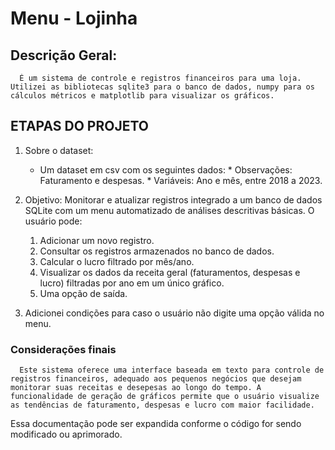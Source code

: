 # Menu - Lojinha
 ## Descrição Geral:
      É um sistema de controle e registros financeiros para uma loja. Utilizei as bibliotecas sqlite3 para o banco de dados, numpy para os cálculos métricos e matplotlib para visualizar os gráficos.

## ETAPAS DO PROJETO

1. Sobre o dataset:
      - Um dataset em csv com os seguintes dados:
            * Observações: Faturamento e despesas.
            * Variáveis: Ano e mês, entre 2018 a 2023. 

2. Objetivo: Monitorar e atualizar registros integrado a um banco de dados SQLite com um menu automatizado de análises descritivas básicas. 
      O usuário pode:
      1. Adicionar um novo registro.
      2. Consultar os registros armazenados no banco de dados.
      3. Calcular o lucro filtrado por mês/ano.
      4. Visualizar os dados da receita geral (faturamentos, despesas e lucro) filtradas por ano em um único gráfico.
      5. Uma opção de saída.

3. Adicionei condições para caso o usuário não digite uma opção válida no menu.

### Considerações finais
      Este sistema oferece uma interface baseada em texto para controle de registros financeiros, adequado aos pequenos negócios que desejam monitorar suas receitas e desepesas ao longo do tempo. A funcionalidade de geração de gráficos permite que o usuário visualize as tendências de faturamento, despesas e lucro com maior facilidade.

Essa documentação pode ser expandida conforme o código for sendo modificado ou aprimorado.